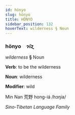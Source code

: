 ```yaml
---
id: hönyo
slug: hönyo
title: HÖNYO
sidebar_position: 132
hoverText: wilderness § Noun
---
```


### hönyo&emsp;<span kind="abugida">ɂ̃ıɀ</span>

*wilderness* **§** Noun

**Verb**: to be the wilderness

**Noun**: wilderness

**Modifier**: wild

Min Nan 荒野 hong-iá /hɔŋia/

*Sino-Tibetan Language Family*